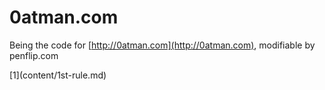 # 0atman.com

Being the code for [http://0atman.com](http://0atman.com), modifiable by penflip.com



\[1\]\(content/1st-rule.md\)

